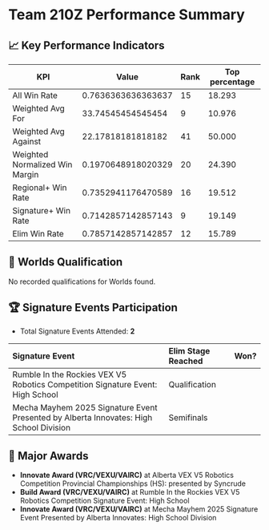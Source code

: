 # Team 210Z Performance Summary

## 📈 Key Performance Indicators
| KPI | Value | Rank | Top percentage |
| --- | ----- | ---- | ----- |
| All Win Rate | 0.7636363636363637 | 15 | 18.293 |
| Weighted Avg For | 33.74545454545454 | 9 | 10.976 |
| Weighted Avg Against | 22.17818181818182 | 41 | 50.000 |
| Weighted Normalized Win Margin | 0.1970648918020329 | 20 | 24.390 |
| Regional+ Win Rate | 0.7352941176470589 | 16 | 19.512 |
| Signature+ Win Rate | 0.7142857142857143 | 9 | 19.149 |
| Elim Win Rate | 0.7857142857142857 | 12 | 15.789 |


## 🎯 Worlds Qualification
No recorded qualifications for Worlds found.

## 🏆 Signature Events Participation
- Total Signature Events Attended: **2**

| Signature Event | Elim Stage Reached | Won? |
|:----------------|:-------------------|:----|
| Rumble In the Rockies VEX V5 Robotics Competition Signature Event: High School | Qualification |  |
| Mecha Mayhem 2025 Signature Event Presented by Alberta Innovates: High School Division | Semifinals |  |


## 🥇 Major Awards
- **Innovate Award (VRC/VEXU/VAIRC)** at Alberta VEX V5 Robotics Competition Provincial Championships (HS): presented by Syncrude
- **Build Award (VRC/VEXU/VAIRC)** at Rumble In the Rockies VEX V5 Robotics Competition Signature Event: High School
- **Innovate Award (VRC/VEXU/VAIRC)** at Mecha Mayhem 2025 Signature Event Presented by Alberta Innovates: High School Division

